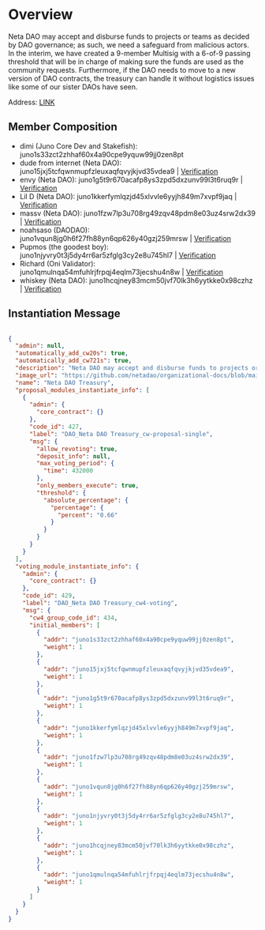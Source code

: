 # Overview

Neta DAO may accept and disburse funds to projects or teams as decided by DAO governance; as such, we need a safeguard from malicious actors. In the interim, we have created a 9-member Multisig with a 6-of-9 passing threshold that will be in charge of making sure the funds are used as the community requests. Furthermore, if the DAO needs to move to a new version of DAO contracts, the treasury can handle it without logistics issues like some of our sister DAOs have seen.

Address:  [LINK](https://daodao.zone/)

## Member Composition

- dimi (Juno Core Dev and Stakefish): juno1s33zct2zhhaf60x4a90cpe9yquw99jj0zen8pt  
- dude from internet (Neta DAO): juno15jxj5tcfqwnmupfzleuxaqfqvyjkjvd35vdea9 | [Verification](https://juno.tools/sign-verify/?address=juno15jxj5tcfqwnmupfzleuxaqfqvyjkjvd35vdea9&message=dude%20from%20internet.idols%232140&signature=I4y%2FIS87LOTwwUvMhZyHk8FsJ%2F9hWJ7TegpW0DMaeWo5LJxlQ%2FMuiA3sn0uI95RxhFBdouPgAk8dfxxBdnJwDQ%3D%3D)  
- envy (Neta DAO): juno1g5t9r670acafp8ys3zpd5dxzunv99l3t6ruq9r | [Verification](https://juno.tools/sign-verify?address=juno1g5t9r670acafp8ys3zpd5dxzunv99l3t6ruq9r&message=envy9950&signature=9DNRtJvOmQFi9RhJTFCH2popSonjmFhkswLWYkGbc8xHOhngrAUYDfEBSDBDkh0nNckpJmWZjH6xMDKmLvhjDQ==)  
- Lil D (Neta DAO): juno1kkerfymlqzjd45xlvvle6yyjh849m7xvpf9jaq | [Verification](https://juno.tools/sign-verify/?address=juno1kkerfymlqzjd45xlvvle6yyjh849m7xvpf9jaq&message=Lil%20D&signature=ewZXBUWXh5hafkB5IS6YSVijtRCQsYtEWsewFPrns6hLtx1G9xvBkFAMKv04yMbdLjxBYmHM2bdZLJMa3kt32Q%3D%3D)  
- massv (Neta DAO): juno1fzw7lp3u708rg49zqv48pdm8e03uz4srw2dx39 | [Verification](https://juno.tools/sign-verify?address=juno1fzw7lp3u708rg49zqv48pdm8e03uz4srw2dx39&message=Massv+was+here&signature=Oe%2BmHpM1horX1OOYVxc7AyjOYwjGqiXK4bMVOd1K2xNTIjKxC2xdC9q8QANG5QB%2BoVd7ETna7ei0VjZzy2YU0Q%3D%3D)  
- noahsaso (DAODAO): juno1vqun8jg0h6f27fh88yn6qp626y40gzj259mrsw | [Verification](https://juno.tools/sign-verify/?address=juno1vqun8jg0h6f27fh88yn6qp626y40gzj259mrsw&message=I%20am%20noahsaso%230065...%20happy%20birthday%20DAO%20DAO!&signature=Mb8GCxK338uwPg763P3I3NImDFPc7LjEAAmIxoQXMmUqkTZ8JLfB8ksDgyLPZ0mwYl24dYiDkP3qzXejVdbeOw%3D%3D)  
- Pupmos (the goodest boy): juno1njyvry0t3j5dy4rr6ar5zfglg3cy2e8u745hl7 | [Verification](https://juno.tools/sign-verify/?address=juno1njyvry0t3j5dy4rr6ar5zfglg3cy2e8u745hl7&message=I%20AM%20PUPM%C3%98S%C2%A1%20NETA%20IZ%20PEANUT%20BUTTER%20ON%20ZPOON.%20I%20LOVB%20U%20%E2%9D%A4%20%20%0A%0APUPM%C3%98S%234237&signature=OR777PDBDHV6un4mFHCs%2BAaEyg7%2Bvu4Ia0YRV9HKGntWtYPq69mfRfAODpQ97eqUOQjRYlk2xkrlcB1Ft4CgeQ%3D%3D)  
- Richard (Oni Validator): juno1qmulnqa54mfuhlrjfrpqj4eqlm73jecshu4n8w | [Verification](https://juno.tools/sign-verify/?address=juno1qmulnqa54mfuhlrjfrpqj4eqlm73jecshu4n8w&message=Engage%20ludicrous%20mode!%20%F0%9F%9A%80%0A%0ARichard%20%7C%20Oni%20%E2%9B%A9%233513&signature=xaww92TAw4ViTlW928kLdms%2F2ARTvbBi1FxRqQj8UvdmyHN8G3%2FdSWaxyO0FRteAZSaz84UJ821cXTXaLawWWg%3D%3D)  
- whiskey (Neta DAO): juno1hcqjney83mcm50jvf70lk3h6yytkke0x98czhz | [Verification](https://juno.tools/sign-verify?address=juno1hcqjney83mcm50jvf70lk3h6yytkke0x98czhz&message=onewhiskeypls&signature=Q18qNlrODmZyUqMExCInD5Kfh%2B0RxuPinGgomPWgf0Zr7N7cBc3Fy1iSsy0R%2Ft6%2BlfCY%2F3QEvZ0%2BddxQLPCVsQ%3D%3D)  

## Instantiation Message

```json

{
  "admin": null,
  "automatically_add_cw20s": true,
  "automatically_add_cw721s": true,
  "description": "Neta DAO may accept and disburse funds to projects or teams as decided by DAO governance; as such, we need a safeguard from malicious actors. In the interim, we have created a 9-member Multisig with a 6-of-9 passing threshold that will be in charge of making sure the funds are used as the community requests. Furthermore, if the DAO needs to move to a new version of DAO contracts, the treasury can handle it without logistics issues like some of our sister DAOs have seen. https://github.com/netadao/organizational-docs/blob/main/neta-dao-treasury.md",
  "image_url": "https://github.com/netadao/organizational-docs/blob/main/assets/NetaDAO_Treasury_Logo.png?raw=true",
  "name": "Neta DAO Treasury",
  "proposal_modules_instantiate_info": [
    {
      "admin": {
        "core_contract": {}
      },
      "code_id": 427,
      "label": "DAO_Neta DAO Treasury_cw-proposal-single",
      "msg": {
        "allow_revoting": true,
        "deposit_info": null,
        "max_voting_period": {
          "time": 432000
        },
        "only_members_execute": true,
        "threshold": {
          "absolute_percentage": {
            "percentage": {
              "percent": "0.66"
            }
          }
        }
      }
    }
  ],
  "voting_module_instantiate_info": {
    "admin": {
      "core_contract": {}
    },
    "code_id": 429,
    "label": "DAO_Neta DAO Treasury_cw4-voting",
    "msg": {
      "cw4_group_code_id": 434,
      "initial_members": [
        {
          "addr": "juno1s33zct2zhhaf60x4a90cpe9yquw99jj0zen8pt",
          "weight": 1
        },
        {
          "addr": "juno15jxj5tcfqwnmupfzleuxaqfqvyjkjvd35vdea9",
          "weight": 1
        },
        {
          "addr": "juno1g5t9r670acafp8ys3zpd5dxzunv99l3t6ruq9r",
          "weight": 1
        },
        {
          "addr": "juno1kkerfymlqzjd45xlvvle6yyjh849m7xvpf9jaq",
          "weight": 1
        },
        {
          "addr": "juno1fzw7lp3u708rg49zqv48pdm8e03uz4srw2dx39",
          "weight": 1
        },
        {
          "addr": "juno1vqun8jg0h6f27fh88yn6qp626y40gzj259mrsw",
          "weight": 1
        },
        {
          "addr": "juno1njyvry0t3j5dy4rr6ar5zfglg3cy2e8u745hl7",
          "weight": 1
        },
        {
          "addr": "juno1hcqjney83mcm50jvf70lk3h6yytkke0x98czhz",
          "weight": 1
        },
        {
          "addr": "juno1qmulnqa54mfuhlrjfrpqj4eqlm73jecshu4n8w",
          "weight": 1
        }
      ]
    }
  }
}

```
